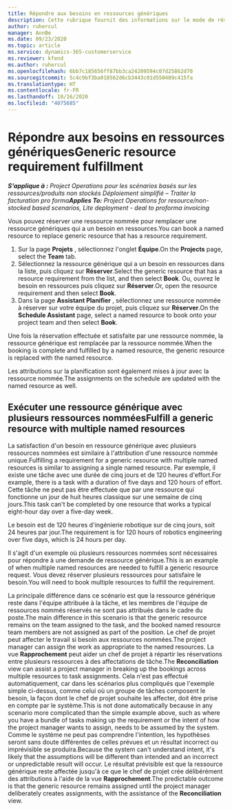 ```yaml
---
title: Répondre aux besoins en ressources génériques
description: Cette rubrique fournit des informations sur le mode de réservation des ressources nommées pour un besoin en ressources générique.
author: ruhercul
manager: AnnBe
ms.date: 09/23/2020
ms.topic: article
ms.service: dynamics-365-customerservice
ms.reviewer: kfend
ms.author: ruhercul
ms.openlocfilehash: 6bb7c185656ff87bb3ca24209594c07d25862d70
ms.sourcegitcommit: 5c4c9bf3ba018562d6cb3443c01d550489c415fa
ms.translationtype: HT
ms.contentlocale: fr-FR
ms.lasthandoff: 10/16/2020
ms.locfileid: "4075685"
---
```

# <a name="generic-resource-requirement-fulfillment"></a><span data-ttu-id="c1c96-103">Répondre aux besoins en ressources génériques</span><span class="sxs-lookup"><span data-stu-id="c1c96-103">Generic resource requirement fulfillment</span></span>

<span data-ttu-id="c1c96-104">_**S'applique à :** Project Operations pour les scénarios basés sur les ressources/produits non stockés Déploiement simplifié – Traiter la facturation pro forma_</span><span class="sxs-lookup"><span data-stu-id="c1c96-104">_**Applies To:** Project Operations for resource/non-stocked based scenarios, Lite deployment - deal to proforma invoicing_</span></span>

<span data-ttu-id="c1c96-105">Vous pouvez réserver une ressource nommée pour remplacer une ressource génériques qui a un besoin en ressources.</span><span class="sxs-lookup"><span data-stu-id="c1c96-105">You can book a named resource to replace generic resource that has a resource requirement.</span></span>

1. <span data-ttu-id="c1c96-106">Sur la page **Projets** , sélectionnez l'onglet **Équipe**.</span><span class="sxs-lookup"><span data-stu-id="c1c96-106">On the **Projects** page, select the **Team** tab.</span></span>
2. <span data-ttu-id="c1c96-107">Sélectionnez la ressource générique qui a un besoin en ressources dans la liste, puis cliquez sur **Réserver**.</span><span class="sxs-lookup"><span data-stu-id="c1c96-107">Select the generic resource that has a resource requirement from the list, and then select **Book**.</span></span> <span data-ttu-id="c1c96-108">Ou, ouvrez le besoin en ressources puis cliquez sur **Réserver**.</span><span class="sxs-lookup"><span data-stu-id="c1c96-108">Or, open the resource requirement and then select **Book**.</span></span>
3. <span data-ttu-id="c1c96-109">Dans la page **Assistant Planifier** , sélectionnez une ressource nommée à réserver sur votre équipe du projet, puis cliquez sur **Réserver**.</span><span class="sxs-lookup"><span data-stu-id="c1c96-109">On the **Schedule Assistant** page, select a named resource to book onto your project team and then select **Book**.</span></span>

<span data-ttu-id="c1c96-110">Une fois la réservation effectuée et satisfaite par une ressource nommée, la ressource générique est remplacée par la ressource nommée.</span><span class="sxs-lookup"><span data-stu-id="c1c96-110">When the booking is complete and fulfilled by a named resource, the generic resource is replaced with the named resource.</span></span>

<span data-ttu-id="c1c96-111">Les attributions sur la planification sont également mises à jour avec la ressource nommée.</span><span class="sxs-lookup"><span data-stu-id="c1c96-111">The assignments on the schedule are updated with the named resource as well.</span></span>

## <a name="fulfill-a-generic-resource-with-multiple-named-resources"></a><span data-ttu-id="c1c96-112">Exécuter une ressource générique avec plusieurs ressources nommées</span><span class="sxs-lookup"><span data-stu-id="c1c96-112">Fulfill a generic resource with multiple named resources</span></span>
<span data-ttu-id="c1c96-113">La satisfaction d'un besoin en ressource générique avec plusieurs ressources nommées est similaire à l'attribution d'une ressource nommée unique.</span><span class="sxs-lookup"><span data-stu-id="c1c96-113">Fulfilling a requirement for a generic resource with multiple named resources is similar to assigning a single named resource.</span></span> <span data-ttu-id="c1c96-114">Par exemple, il existe une tâche avec une durée de cinq jours et de 120 heures d'effort.</span><span class="sxs-lookup"><span data-stu-id="c1c96-114">For example, there is a task with a duration of five days and 120 hours of effort.</span></span> <span data-ttu-id="c1c96-115">Cette tâche ne peut pas être effectuée que par une ressource qui fonctionne un jour de huit heures classique sur une semaine de cinq jours.</span><span class="sxs-lookup"><span data-stu-id="c1c96-115">This task can't be completed by one resource that works a typical eight-hour day over a five-day week.</span></span> 

<span data-ttu-id="c1c96-116">Le besoin est de 120 heures d'ingénierie robotique sur de cinq jours, soit 24 heures par jour.</span><span class="sxs-lookup"><span data-stu-id="c1c96-116">The requirement is for 120 hours of robotics engineering over five days, which is 24 hours per day.</span></span>

<span data-ttu-id="c1c96-117">Il s'agit d'un exemple où plusieurs ressources nommées sont nécessaires pour répondre à une demande de ressource générique.</span><span class="sxs-lookup"><span data-stu-id="c1c96-117">This is an example of when multiple named resources are needed to fulfill a generic resource request.</span></span> <span data-ttu-id="c1c96-118">Vous devez réserver plusieurs ressources pour satisfaire le besoin.</span><span class="sxs-lookup"><span data-stu-id="c1c96-118">You will need to book multiple resources to fulfill the requirement.</span></span>

<span data-ttu-id="c1c96-119">La principale différence dans ce scénario est que la ressource générique reste dans l'équipe attribuée à la tâche, et les membres de l'équipe de ressources nommés réservés ne sont pas attribués dans le cadre du poste.</span><span class="sxs-lookup"><span data-stu-id="c1c96-119">The main difference in this scenario is that the generic resource remains on the team assigned to the task, and the booked named resource team members are not assigned as part of the position.</span></span> <span data-ttu-id="c1c96-120">Le chef de projet peut affecter le travail si besoin aux ressources nommées.</span><span class="sxs-lookup"><span data-stu-id="c1c96-120">The project manager can assign the work as appropriate to the named resources.</span></span> <span data-ttu-id="c1c96-121">La vue **Rapprochement** peut aider un chef de projet à répartir les réservations entre plusieurs ressources à des affectations de tâche.</span><span class="sxs-lookup"><span data-stu-id="c1c96-121">The **Reconciliation** view can assist a project manager in breaking up the bookings across multiple resources to task assignments.</span></span> <span data-ttu-id="c1c96-122">Cela n'est pas effectué automatiquement, car dans les scénarios plus compliqués que l'exemple simple ci-dessus, comme celui où un groupe de tâches composent le besoin, la façon dont le chef de projet souhaite les affecter, doit être prise en compte par le système.</span><span class="sxs-lookup"><span data-stu-id="c1c96-122">This is not done automatically because in any scenario more complicated than the simple example above, such as where you have a bundle of tasks making up the requirement or the intent of how the project manager wants to assign, needs to be assumed by the system.</span></span> <span data-ttu-id="c1c96-123">Comme le système ne peut pas comprendre l'intention, les hypothèses seront sans doute différentes de celles prévues et un résultat incorrect ou imprévisible se produira.</span><span class="sxs-lookup"><span data-stu-id="c1c96-123">Because the system can't understand intent, it's likely that the assumptions will be different than intended and an incorrect or unpredictable result will occur.</span></span> <span data-ttu-id="c1c96-124">Le résultat prévisible est que la ressource générique reste affectée jusqu'à ce que le chef de projet crée délibérément des attributions à l'aide de la vue **Rapprochement**.</span><span class="sxs-lookup"><span data-stu-id="c1c96-124">The predictable outcome is that the generic resource remains assigned until the project manager deliberately creates assignments, with the assistance of the **Reconciliation** view.</span></span>


